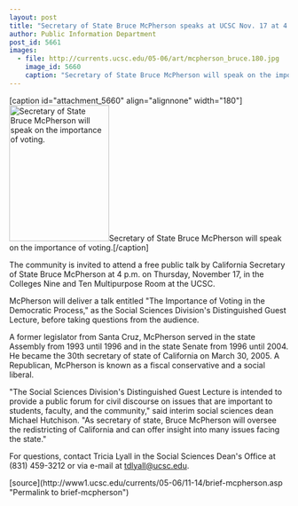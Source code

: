 ```yaml
---
layout: post
title: "Secretary of State Bruce McPherson speaks at UCSC Nov. 17 at 4 p.m."
author: Public Information Department
post_id: 5661
images:
  - file: http://currents.ucsc.edu/05-06/art/mcpherson_bruce.180.jpg
    image_id: 5660
    caption: "Secretary of State Bruce McPherson will speak on the importance of voting."
---
```


[caption id="attachment_5660" align="alignnone" width="180"]<a href="http://localhost/mysite/wp-content/uploads/2005/11/mcpherson_bruce.180.jpg"><img class="size-full wp-image-5660" src="http://localhost/mysite/wp-content/uploads/2005/11/mcpherson_bruce.180.jpg" alt="Secretary of State Bruce McPherson will speak on the importance of voting." width="180" height="245" /></a>Secretary of State Bruce McPherson will speak on the importance of voting.[/caption]
<a name="content" id="content"></a>
<p>
  The community is invited to attend a free public talk by California Secretary of State Bruce McPherson at 4 p.m. on Thursday, November 17, in the Colleges Nine and Ten Multipurpose Room at the UCSC.
</p>
<p>
  McPherson will deliver a talk entitled "The Importance of Voting in the Democratic Process," as the Social Sciences Division's Distinguished Guest Lecture, before taking questions from the audience.
</p>
<p>
  A former legislator from Santa Cruz, McPherson served in the state Assembly from 1993 until 1996 and in the state Senate from 1996 until 2004. He became the 30th secretary of state of California on March 30, 2005. A Republican, McPherson is known as a fiscal conservative and a social liberal.
</p>
<p>
  "The Social Sciences Division's Distinguished Guest Lecture is intended to provide a public forum for civil discourse on issues that are important to students, faculty, and the community," said interim social sciences dean Michael Hutchison. "As secretary of state, Bruce McPherson will oversee the redistricting of California and can offer insight into many issues facing the state."
</p>
<p>
  For questions, contact Tricia Lyall in the Social Sciences Dean's Office at (831) 459-3212 or via e-mail at <a href="mailto:tdlyall@ucsc.edu">tdlyall@ucsc.edu</a>.
</p>
[source](http://www1.ucsc.edu/currents/05-06/11-14/brief-mcpherson.asp "Permalink to brief-mcpherson")
